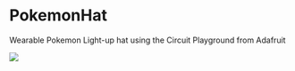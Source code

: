 # PokemonHat
Wearable Pokemon Light-up hat using the Circuit Playground from Adafruit 

![](http://amiedd.com/blogimageuploads/pokemongo-circuiplaygroundhat.jpg)
